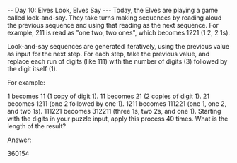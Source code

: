 -- Day 10: Elves Look, Elves Say ---
Today, the Elves are playing a game called look-and-say. They take turns making sequences by reading aloud the previous sequence and using that reading as the next sequence. For example, 211 is read as "one two, two ones", which becomes 1221 (1 2, 2 1s).

Look-and-say sequences are generated iteratively, using the previous value as input for the next step. For each step, take the previous value, and replace each run of digits (like 111) with the number of digits (3) followed by the digit itself (1).

For example:

1 becomes 11 (1 copy of digit 1).
11 becomes 21 (2 copies of digit 1).
21 becomes 1211 (one 2 followed by one 1).
1211 becomes 111221 (one 1, one 2, and two 1s).
111221 becomes 312211 (three 1s, two 2s, and one 1).
Starting with the digits in your puzzle input, apply this process 40 times. What is the length of the result?

Answer:

360154